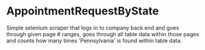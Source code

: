 # AppointmentRequestByState
Simple selenium scraper that logs in to company back end and goes through given page # ranges, goes through all table data within those pages and counts how many times 'Pennsylvania' is found within table data.
